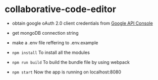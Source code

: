 # collaborative-code-editor

- obtain google oAuth 2.0 client credentials from [Google API Console](https://console.developers.google.com/)

- get mongoDB connection string

- make a .env file reffering to .env.example

- `npm install` To install all the modules

- `npm run build` To build the bundle file by using webpack

- `npm start` Now the app is running on localhost:8080

